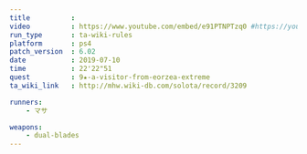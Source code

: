 ```yaml
---
title          :
video          : https://www.youtube.com/embed/e91PTNPTzq0 #https://youtu.be/e91PTNPTzq0
run_type       : ta-wiki-rules
platform       : ps4
patch_version  : 6.02
date           : 2019-07-10
time           : 22'22"51
quest          : 9★-a-visitor-from-eorzea-extreme
ta_wiki_link   : http://mhw.wiki-db.com/solota/record/3209

runners:
    - マサ

weapons:
    - dual-blades
---
```

